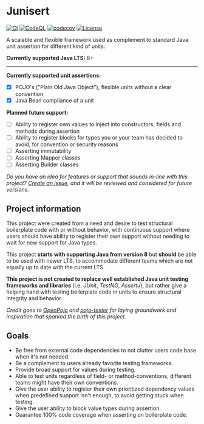 # Junisert

[![CI](https://github.com/mattiaspersson09/junisert/actions/workflows/ci.yaml/badge.svg)](https://github.com/mattiaspersson09/junisert/actions/workflows/ci.yaml)
[![CodeQL](https://github.com/mattiaspersson09/junisert/actions/workflows/github-code-scanning/codeql/badge.svg)](https://github.com/mattiaspersson09/junisert/actions/workflows/github-code-scanning/codeql)
[![codecov](https://codecov.io/gh/mattiaspersson09/junisert/branch/main/graph/badge.svg?token=SEE3IT4F86)](https://codecov.io/gh/mattiaspersson09/junisert)
[![License](https://img.shields.io/badge/License-Apache_2.0-blue.svg)](https://opensource.org/licenses/Apache-2.0)

A scalable and flexible framework used as complement to standard Java unit assertion for different kind of units.

**Currently supported Java LTS:** 8+

---

**Currently supported unit assertions:**
- [x] POJO's ("Plain Old Java Object"), flexible units without a clear convention
- [x] Java Bean compliance of a unit

**Planned future support:**
- [ ] Ability to register own values to inject into constructors, fields and methods during assertion
- [ ] Ability to register blocks for types you or your team has decided to avoid, for convention or security reasons
- [ ] Asserting immutability
- [ ] Asserting Mapper classes
- [ ] Asserting Builder classes

*Do you have an idea for features or support that sounds in-line with this project? 
[Create an issue](https://github.com/mattiaspersson09/junisert/issues/new), and it will be 
reviewed and considered for future versions.*

## Project information

This project were created from a need and desire to test structural boilerplate code with or without behavior, with 
continuous support where users should have ability to register their own support without needing to wait for 
new support for Java types.

This project **starts with supporting Java from version 8** but **should** be able to be used 
with newer LTS, to accommodate different teams which are not equally up to date with the current LTS.

**This project is not created to replace well established Java unit testing frameworks and libraries**
(i.e. *JUnit*, *TestNG*, *AssertJ*), but rather give a helping hand
with testing boilerplate code in units to ensure structural integrity and behavior.

*Credit goes to [OpenPojo](https://github.com/OpenPojo/openpojo) and [pojo-tester](https://github.com/sta-szek/pojo-tester)
for laying groundwork and inspiration that sparked the birth of this project.*

## Goals

- Be free from external code dependencies to not clutter users code base when it's not needed.
- Be a complement to users already favorite testing frameworks.
- Provide broad support for values during testing.
- Able to test units regardless of field- or method-conventions, different teams might have their own conventions.
- Give the user ability to register their own prioritized dependency values when predefined support isn't enough,
to avoid getting stuck when testing.
- Give the user ability to block value types during assertion.
- Guarantee 100% code coverage when asserting on boilerplate code.



